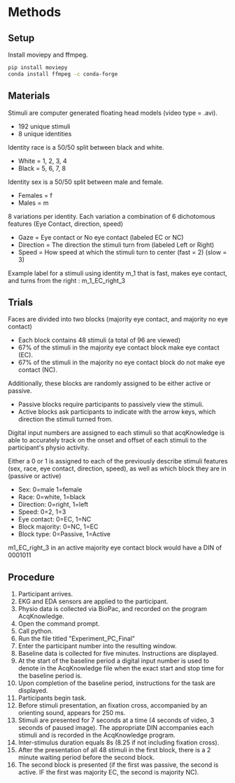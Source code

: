 
# Methods

## Setup

Install moviepy and ffmpeg.

```bash
pip install moviepy
conda install ffmpeg -c conda-forge
```

## Materials

Stimuli are computer generated floating head models (video type = .avi).

- 192 unique stimuli
- 8 unique identities

Identity race is a 50/50 split between black and white.

- White = 1, 2, 3, 4
- Black = 5, 6, 7, 8

Identity sex is a 50/50 split between male and female.

- Females = f
- Males = m

8 variations per identity. Each variation a combination of 6 dichotomous features (Eye Contact, direction, speed)

- Gaze = Eye contact or No eye contact (labeled EC or NC)
- Direction =  The direction the stimuli turn from (labeled Left or Right)
- Speed =  How speed at which the stimuli turn to center (fast = 2) (slow = 3)

Example label for a stimuli using identity m_1 that is fast, makes eye contact, and turns from the right : m_1_EC_right_3

## Trials

Faces are divided into two blocks (majority eye contact, and majority no eye contact)

- Each block contains 48 stimuli (a total of 96 are viewed)
- 67% of the stimuli in the majority eye contact block make eye contact (EC).
- 67% of the stimuli in the majority no eye contact block do not make eye contact (NC).

Additionally, these blocks are randomly assigned to be either active or passive.

- Passive blocks require participants to passively view the stimuli.
- Active blocks ask participants to indicate with the arrow keys, which direction the stimuli turned from.

Digital input numbers are assigned to each stimuli so that acqKnowledge is able to accurately track on the onset and offset of each stimuli to the participant's physio activity.

Either a 0 or 1 is assigned to each of the previously describe stimuli features (sex, race, eye contact, direction, speed), as well as which block they are in (passive or active)

- Sex: 0=male 1=female
- Race: 0=white, 1=black
- Direction: 0=right, 1=left
- Speed: 0=2, 1=3
- Eye contact: 0=EC, 1=NC
- Block majority: 0=NC, 1=EC
- Block type: 0=Passive, 1=Active

m1_EC_right_3 in an active majority eye contact block would have a DIN of 0001011

## Procedure

1. Participant arrives.
1. EKG and EDA sensors are applied to the participant.
1. Physio data is collected via BioPac, and recorded on the program AcqKnowledge.
1. Open the command prompt.
1. Call python.
1. Run the file titled "Experiment_PC_Final"
1. Enter the participant number into the resulting window.
1. Baseline data is collected for five minutes. Instructions are displayed.
1. At the start of the baseline period a digital input number is used to denote in the AcqKnowledge file when the exact start and stop time for the baseline period is.
1. Upon completion of the baseline period, instructions for the task are displayed.
1. Participants begin task.
1. Before stimuli presentation, an fixation cross, accompanied by an orienting sound, appears for 250 ms.
1. Stimuli are presented for 7 seconds at a time (4 seconds of video, 3 seconds of paused image). The appropriate DIN accompanies each stimuli and is recorded in the AcqKnowledge program.
1. Inter-stimulus duration equals 8s (8.25 if not including fixation cross).
1. After the presentation of all 48 stimuli in the first block, there is a 2 minute waiting period before the second block.
1. The second block is presented (if the first was passive, the second is active. IF the first was majority EC, the second is majority NC).
